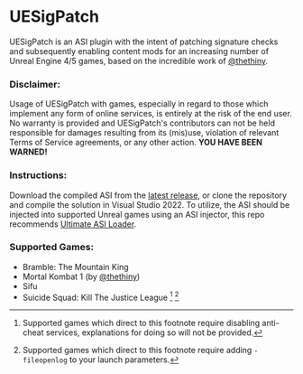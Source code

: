 # UESigPatch
UESigPatch is an ASI plugin with the intent of patching signature checks and subsequently enabling content mods for an increasing number of Unreal Engine 4/5 games, based on the incredible work of [@thethiny](https://github.com/thethiny).

### Disclaimer:
Usage of UESigPatch with games, especially in regard to those which implement any form of online services, is entirely at the risk of the end user. No warranty is provided and UESigPatch's contributors can not be held responsible for damages resulting from its (mis)use, violation of relevant Terms of Service agreements, or any other action. **YOU HAVE BEEN WARNED!**

### Instructions:
Download the compiled ASI from the [latest release](https://github.com/Irastris/UESigPatch/releases/latest), or clone the repository and compile the solution in Visual Studio 2022. To utilize, the ASI should be injected into supported Unreal games using an ASI injector, this repo recommends [Ultimate ASI Loader](https://github.com/ThirteenAG/Ultimate-ASI-Loader).

### Supported Games:
 - Bramble: The Mountain King
 - Mortal Kombat 1 (by [@thethiny](https://github.com/thethiny))
 - Sifu
 - Suicide Squad: Kill The Justice League [^1] [^2]

[^1]: Supported games which direct to this footnote require disabling anti-cheat services, explanations for doing so will not be provided.
[^2]: Supported games which direct to this footnote require adding `-fileopenlog` to your launch parameters.
